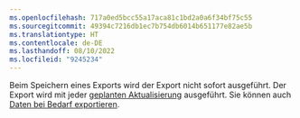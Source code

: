 ```yaml
---
ms.openlocfilehash: 717a0ed5bcc55a17aca81c1bd2a0a6f34bf75c55
ms.sourcegitcommit: 49394c7216db1ec7b754db6014b651177e82ae5b
ms.translationtype: HT
ms.contentlocale: de-DE
ms.lasthandoff: 08/10/2022
ms.locfileid: "9245234"
---
```

Beim Speichern eines Exports wird der Export nicht sofort ausgeführt. Der Export wird mit jeder [geplanten Aktualisierung](../schedule-refresh.md) ausgeführt. Sie können auch [Daten bei Bedarf exportieren](../export-destinations.md#run-exports-on-demand).